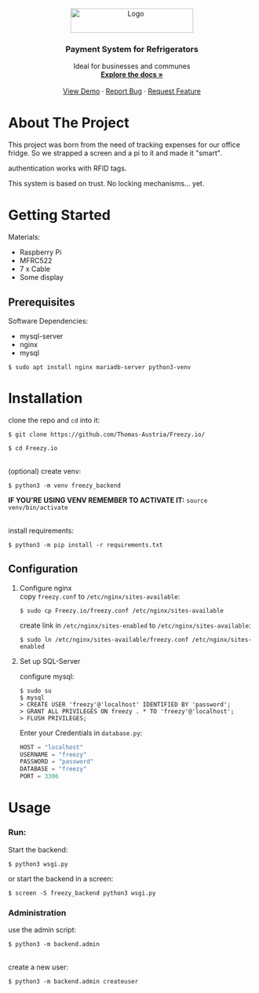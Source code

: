 <!-- PROJECT LOGO -->
<br />
<p align="center">
  <a href="http://Freezy.io">
    <img src="http://laniax.eu/LOGOGITFREZZY.png" alt="Logo" width="250" height="50">
  </a>
   <h3 align="center">Payment System for Refrigerators</h3>

  <p align="center">
    Ideal for businesses and communes
    <br />
    <a href="https://github.com/Thomas-Austria/Freezy.io/"><strong>Explore the docs »</strong></a>
    <br />
    <br />
    <a href="https://github.com/Thomas-Austria/Freezy.io/">View Demo</a>
    ·
    <a href="https://github.com/Thomas-Austria/Freezy.io//issues">Report Bug</a>
    ·
    <a href="https://github.com/Thomas-Austria/Freezy.io/issues">Request Feature</a>
  </p>
</p>

<!-- ABOUT THE PROJECT -->
# About The Project

This project was born from the need of tracking expenses for our office fridge.
So we strapped a screen and a pi to it and made it "smart".

authentication works with RFID tags.

This system is based on trust. No locking mechanisms... yet.

<!-- GETTING STARTED -->
# Getting Started

Materials:
  - Raspberry Pi
  - MFRC522
  - 7 x Cable
  - Some display
  
## Prerequisites
Software Dependencies:
  - mysql-server
  - nginx
  - mysql
  ```shell
$ sudo apt install nginx mariadb-server python3-venv
```

# Installation
clone the repo and `cd` into it:
```shell
$ git clone https://github.com/Thomas-Austria/Freezy.io/
```

```shell
$ cd Freezy.io
```

\
(optional) create venv:
```shell
$ python3 -m venv freezy_backend
```
<b>IF YOU'RE USING VENV REMEMBER TO ACTIVATE IT:</b> `source venv/bin/activate`

\
install requirements:
```shell
$ python3 -m pip install -r requirements.txt
```

## Configuration   
1. Configure nginx\
   copy `freezy.conf` to `/etc/nginx/sites-available`:
   ```shell
   $ sudo cp Freezy.io/freezy.conf /etc/nginx/sites-available
   ```
   create link in `/etc/nginx/sites-enabled` to `/etc/nginx/sites-available`:
   ```shell
   $ sudo ln /etc/nginx/sites-available/freezy.conf /etc/nginx/sites-enabled
   ```
2. Set up SQL-Server

   configure mysql:
   ```shell
   $ sudo su
   $ mysql
   > CREATE USER 'freezy'@'localhost' IDENTIFIED BY 'password';
   > GRANT ALL PRIVILEGES ON freezy . * TO 'freezy'@'localhost';
   > FLUSH PRIVILEGES;
   ```

   Enter your Credentials in `database.py`:
   ```python
   HOST = "localhost"
   USERNAME = "freezy"
   PASSWORD = "password"
   DATABASE = "freezy"
   PORT = 3306
   ```
   
   
   <!-- USAGE EXAMPLES -->
# Usage
### Run:
Start the backend:
```shell
$ python3 wsgi.py
```

or start the backend in a screen:
```shell
$ screen -S freezy_backend python3 wsgi.py
```

### Administration
use the admin script:
```shell
$ python3 -m backend.admin
```

\
create a new user:
```shell
$ python3 -m backend.admin createuser
```
